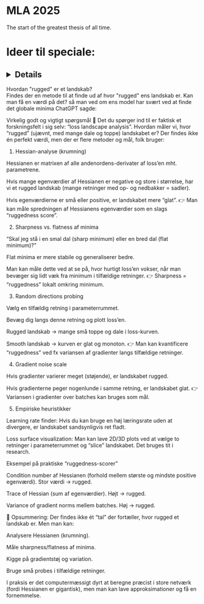 # MLA 2025
The start of the greatest thesis of all time.



# Ideer til speciale:

## <details>
  <summary>Hvordan "rugged" er et landskab?</summary>
Findes der en metode til at finde ud af hvor "rugged" ens landskab er. Kan man få en værdi på det? så man ved om ens model har svært ved at finde det globale minima
ChatGPT sagde:

Virkelig godt og vigtigt spørgsmål 🙌
Det du spørger ind til er faktisk et forskningsfelt i sig selv: “loss landscape analysis”. Hvordan måler vi, hvor “rugged” (ujævnt, med mange dale og toppe) landskabet er? Der findes ikke én perfekt værdi, men der er flere metoder og mål, folk bruger:

1. Hessian-analyse (krumning)

Hessianen er matrixen af alle andenordens-derivater af loss’en mht. parametrene.

Hvis mange egenværdier af Hessianen er negative og store i størrelse, har vi et rugged landskab (mange retninger med op- og nedbakker = sadler).

Hvis egenværdierne er små eller positive, er landskabet mere “glat”.
👉 Man kan måle spredningen af Hessianens egenværdier som en slags “ruggedness score”.

2. Sharpness vs. flatness af minima

“Skal jeg stå i en smal dal (sharp minimum) eller en bred dal (flat minimum)?”

Flat minima er mere stabile og generaliserer bedre.

Man kan måle dette ved at se på, hvor hurtigt loss’en vokser, når man bevæger sig lidt væk fra minimum i tilfældige retninger.
👉 Sharpness = “ruggedness” lokalt omkring minimum.

3. Random directions probing

Vælg en tilfældig retning i parameterrummet.

Bevæg dig langs denne retning og plott loss’en.

Rugged landskab → mange små toppe og dale i loss-kurven.

Smooth landskab → kurven er glat og monoton.
👉 Man kan kvantificere “ruggedness” ved fx variansen af gradienter langs tilfældige retninger.

4. Gradient noise scale

Hvis gradienter varierer meget (støjende), er landskabet rugged.

Hvis gradienterne peger nogenlunde i samme retning, er landskabet glat.
👉 Variansen i gradienter over batches kan bruges som mål.

5. Empiriske heuristikker

Learning rate finder: Hvis du kan bruge en høj læringsrate uden at divergere, er landskabet sandsynligvis ret fladt.

Loss surface visualization: Man kan lave 2D/3D plots ved at vælge to retninger i parameterrummet og “slice” landskabet. Det bruges tit i research.

Eksempel på praktiske “ruggedness-scorer”

Condition number af Hessianen (forhold mellem største og mindste positive egenværdi). Stor værdi → rugged.

Trace of Hessian (sum af egenværdier). Højt → rugged.

Variance of gradient norms mellem batches. Høj → rugged.

🔑 Opsummering:
Der findes ikke ét “tal” der fortæller, hvor rugged et landskab er. Men man kan:

Analysere Hessianen (krumning).

Måle sharpness/flatness af minima.

Kigge på gradientstøj og variation.

Bruge små probes i tilfældige retninger.

I praksis er det computermæssigt dyrt at beregne præcist i store netværk (fordi Hessianen er gigantisk), men man kan lave approksimationer og få en fornemmelse.
</details>